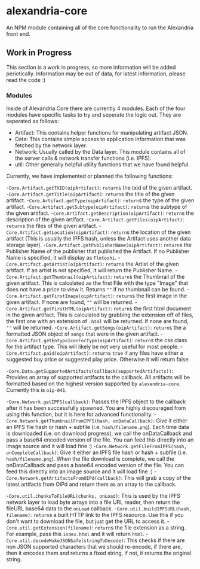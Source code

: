# alexandria-core
An NPM module containing all of the core functionality to run the Alexandria front end.

## Work in Progress
This section is a work in progress, so more information will be added periotically. Information may be out of data, for latest information, please read the code :)

### Modules
Inside of Alexandria Core there are currently 4 modules. Each of the four modules have specific tasks to try and seperate the logic out. They are seperated as follows:

- Artifact: This contains helper functions for manipulating artifact JSON.
- Data: This contains simple access to application information that was fetched by the network layer.
- Network: Usually called by the Data layer. This module contains all of the server calls & network transfer functions (i.e. IPFS).
- util: Other generally helpful utility functions that we have found helpful.

Currently, we have implemented or planned the following functions:

-`Core.Artifact.getTXID(oipArtifact)`: `return`s the txid of the given artifact.
-`Core.Artifact.getTitle(oipArtifact)`: `return`s the title of the given artifact.
-`Core.Artifact.getType(oipArtifact)`: `return`s the type of the given artifact.
-`Core.Artifact.getSubtype(oipArtifact)`: `return`s the subtype of the given artifact.
-`Core.Artifact.getDescription(oipArtifact)`: `return`s the description of the given artifact.
-`Core.Artifact.getFiles(oipArtifact)`: `return`s the files of the given artifact.
-`Core.Artifact.getLocation(oipArtifact)`: `return`s the location of the given artifact (This is usually the IPFS hash, unless the Artifact uses another data storage layer).
-`Core.Artifact.getPublisherName(oipArtifact)`: `return`s the Publisher Name of the publisher that published the Artifact. If no Publisher Name is specified, it will display as `Flotoshi`.
-`Core.Artifact.getArtist(oipArtifact)`: `return`s the Artist of the given artifact. If an artist is not specified, it will return the Publisher Name.
-`Core.Artifact.getThumbnail(oipArtifact)`: `return`s the Thumbnail of the given artifact. This is calculated as the first File with the type "Image" that does not have a price to view it. Returns `""` if no thumbnail can be found.
-`Core.Artifact.getFirstImage(oipArtifact)`: `return`s the first image in the given artifact. If none are found, `""` will be returned.
-`Core.Artifact.getFirstHTML(oipArtifact)`: `return`s the first html document in the given artifact. This is calculated by grabbing the extension off of files, the first one with an extension of `.html` will be returned. If none are found, `""` will be returned.
-`Core.Artifact.getSongs(oipArtifact)`: `return`s the a formatted JSON object of `songs` that were in the given artifact.
-`Core.Artifact.getEntypoIconForType(oipArtifact)`: `return`s the css class for the artifact type. This will likely be not very useful for most people.
-`Core.Artifact.paid(oipArtifact)`: `return`s `true` if any files have either a suggested buy price or suggested play price. Otherwise it will return false.

-`Core.Data.getSupportedArtifacts(callback(supportedArtifacts))`: Provides an array of supported artifacts to the callback. All artifacts will be formatted based on the highest version supported by `alexandria-core`. Currently this is `oip-041`.

-`Core.Network.getIPFS(callback)`: Passes the IPFS object to the callback after it has been successfully spawned. You are highly discouraged from using this function, but it is here for advanced functionality.
-`Core.Network.getThumbnailFromIPFS(hash, onDataCallback)`: Give it either an IPFS file hash or hash + subfile (i.e. `hash/filename.png`). Each time data is downloaded (i.e. on download progress), we call the onDataCallback and pass a base64 encoded version of the file. You can feed this directly into an image source and it will load fine :)
-`Core.Network.getFileFromIPFS(hash, onCompleteCallback)`: Give it either an IPFS file hash or hash + subfile (i.e. `hash/filename.png`). When the file download is complete, we call the onDataCallback and pass a base64 encoded version of the file. You can feed this directly into an image source and it will load fine :)
-`Core.Network.getArtifactsFromOIPd(callback)`: This will grab a copy of the latest artifacts from OIPd and return them as an array to the callback.

-`Core.util.chunksToFileURL(chunks, onLoad)`: This is used by the IPFS network layer to load byte arrays into a file URL reader, then return the fileURL base64 data to the `onLoad` callback.
-`Core.util.buildIPFSURL(hash, filename)`: `return`s a built HTTP link to the IPFS resource. Use this if you don't want to download the file, but just get the URL to access it.
-`Core.util.getExtension(filename)`: `return`s the file extension as a string. For example, pass this `index.html` and it will return `html`.
-`Core.util.decodeMakeJSONSafe(stringToDecode)`: This checks if there are non JSON supported characters that we should re-encode, if there are, then it encodes them and returns a fixed string, if not, it returns the original string.